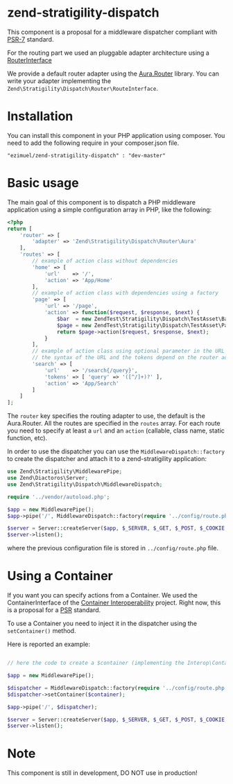 # zend-stratigility-dispatch

This component is a proposal for a middleware dispatcher compliant with [PSR-7](http://www.php-fig.org/psr/psr-7/)
standard.

For the routing part we used an pluggable adapter architecture using a [RouterInterface](https://github.com/ezimuel/zend-stratigility-dispatch/tree/master/src/Router/RouterInterface.php)

We provide a default router adapter using the [Aura.Router](https://github.com/auraphp/Aura.Router) library.
You can write your adapter implementing the `Zend\Stratigility\Dispatch\Router\RouteInterface`.

Installation
============

You can install this component in your PHP application using composer. You need
to add the following require in your composer.json file.

```
"ezimuel/zend-stratigility-dispatch" : "dev-master"
```

Basic usage
===========

The main goal of this component is to dispatch a PHP middleware application using
a simple configuration array in PHP, like the following:

```php
<?php
return [
    'router' => [
        'adapter' => 'Zend\Stratigility\Dispatch\Router\Aura'
    ],
    'routes' => [
        // example of action class without dependencies
        'home' => [
            'url'    => '/',
            'action' => 'App/Home'
        ],
        // example of action class with dependencies using a factory
        'page' => [
            'url' => '/page',
            'action' => function($request, $response, $next) {
                $bar  = new ZendTest\Stratigility\Dispatch\TestAsset\Bar();
                $page = new ZendTest\Stratigility\Dispatch\TestAsset\Page($bar);
                return $page->action($request, $response, $next);
            }
        ],
        // example of action class using optional parameter in the URL
        // the syntax of the URL and the tokens depend on the router adapter (Aura in this case)
        'search' => [
            'url'    => '/search{/query}',
            'tokens' => [ 'query' => '([^/]+)?' ],
            'action' => 'App/Search'
        ]
    ]
];
```
The `router` key specifies the routing adapter to use, the default is the Aura.Router.
All the routes are specified in the `routes` array. For each route you need to specify
at least a `url` and an `action` (callable, class name, static function, etc).

In order to use the dispatcher you can use the `MiddlewareDispatch::factory` to
create the dispatcher and attach it to a zend-stratigility application:

```php
use Zend\Stratigility\MiddlewarePipe;
use Zend\Diactoros\Server;
use Zend\Stratigility\Dispatch\MiddlewareDispatch;

require '../vendor/autoload.php';

$app = new MiddlewarePipe();
$app->pipe('/', MiddlewareDispatch::factory(require '../config/route.php'));

$server = Server::createServer($app, $_SERVER, $_GET, $_POST, $_COOKIE, $_FILES);
$server->listen();
```

where the previous configuration file is stored in `../config/route.php` file.

Using a Container
=================

If you want you can specify actions from a Container. We used the ContainerInterface of
the [Container Interoperability](https://github.com/container-interop/container-interop)
project. Right now, this is a proposal for a [PSR](http://www.php-fig.org/) standard.

To use a Container you need to inject it in the dispatcher using the `setContainer()` method.

Here is reported an example:

```php

// here the code to create a $container (implementing the Interop\Container\ContainerInterface)

$app = new MiddlewarePipe();

$dispatcher = MiddlewareDispatch::factory(require '../config/route.php');
$dispatcher->setContainer($container);

$app->pipe('/', $dispatcher);

$server = Server::createServer($app, $_SERVER, $_GET, $_POST, $_COOKIE, $_FILES);
$server->listen();
```

Note
====

This component is still in development, DO NOT use in production!
